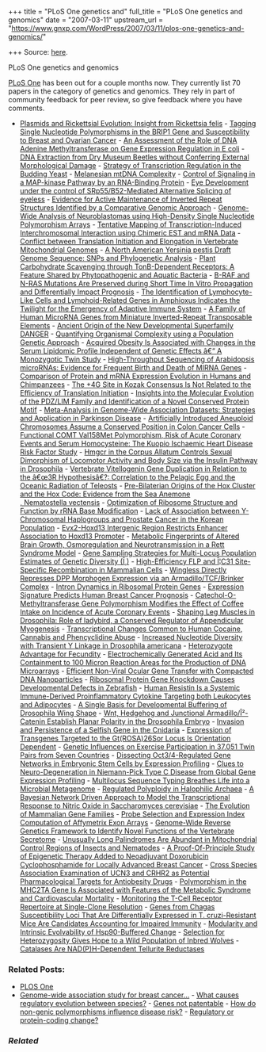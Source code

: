 +++
title = "PLoS One genetics and"
full_title = "PLoS One genetics and genomics"
date = "2007-03-11"
upstream_url = "https://www.gnxp.com/WordPress/2007/03/11/plos-one-genetics-and-genomics/"

+++
Source: [here](https://www.gnxp.com/WordPress/2007/03/11/plos-one-genetics-and-genomics/).

PLoS One genetics and genomics

[PLoS One](http://www.plosone.org/home.action) has been out for a couple months now. They currently list 70 papers in the category of genetics and genomics. They rely in part of community feedback for peer review, so give feedback where you have comments.

- [Plasmids and Rickettsial Evolution: Insight from Rickettsia
  felis](http://www.plosone.org/article/fetchArticle.action?articleURI=info%3Adoi%2F10.1371%2Fjournal.pone.0000266 "Read Open Access Article") - [Tagging Single Nucleotide Polymorphisms in the BRIP1 Gene and
  Susceptibility to Breast and Ovarian
  Cancer](http://www.plosone.org/article/fetchArticle.action?articleURI=info%3Adoi%2F10.1371%2Fjournal.pone.0000268 "Read Open Access Article") - [An Assessment of the Role of DNA Adenine Methyltransferase on Gene
  Expression Regulation in E
  coli](http://www.plosone.org/article/fetchArticle.action?articleURI=info%3Adoi%2F10.1371%2Fjournal.pone.0000273 "Read Open Access Article") - [DNA Extraction from Dry Museum Beetles without Conferring External
  Morphological
  Damage](http://www.plosone.org/article/fetchArticle.action?articleURI=info%3Adoi%2F10.1371%2Fjournal.pone.0000272 "Read Open Access Article") - [Strategy of Transcription Regulation in the Budding
  Yeast](http://www.plosone.org/article/fetchArticle.action?articleURI=info%3Adoi%2F10.1371%2Fjournal.pone.0000250 "Read Open Access Article") - [Melanesian mtDNA
  Complexity](http://www.plosone.org/article/fetchArticle.action?articleURI=info%3Adoi%2F10.1371%2Fjournal.pone.0000248 "Read Open Access Article") - [Control of Signaling in a MAP-kinase Pathway by an RNA-Binding
  Protein](http://www.plosone.org/article/fetchArticle.action?articleURI=info%3Adoi%2F10.1371%2Fjournal.pone.0000249 "Read Open Access Article") - [Eye Development under the control of SRp55/B52-Mediated Alternative
  Splicing of
  eyeless](http://www.plosone.org/article/fetchArticle.action?articleURI=info%3Adoi%2F10.1371%2Fjournal.pone.0000253 "Read Open Access Article") - [Evidence for Active Maintenance of Inverted Repeat Structures
  Identified by a Comparative Genomic
  Approach](http://www.plosone.org/article/fetchArticle.action?articleURI=info%3Adoi%2F10.1371%2Fjournal.pone.0000262 "Read Open Access Article") - [Genome-Wide Analysis of Neuroblastomas using High-Density Single
  Nucleotide Polymorphism
  Arrays](http://www.plosone.org/article/fetchArticle.action?articleURI=info%3Adoi%2F10.1371%2Fjournal.pone.0000255 "Read Open Access Article") - [Tentative Mapping of Transcription-Induced Interchromosomal
  Interaction using Chimeric EST and mRNA
  Data](http://www.plosone.org/article/fetchArticle.action?articleURI=info%3Adoi%2F10.1371%2Fjournal.pone.0000254 "Read Open Access Article") - [Conflict between Translation Initiation and Elongation in Vertebrate
  Mitochondrial
  Genomes](http://www.plosone.org/article/fetchArticle.action?articleURI=info%3Adoi%2F10.1371%2Fjournal.pone.0000227 "Read Open Access Article") - [A North American Yersinia pestis Draft Genome Sequence: SNPs and
  Phylogenetic
  Analysis](http://www.plosone.org/article/fetchArticle.action?articleURI=info%3Adoi%2F10.1371%2Fjournal.pone.0000220 "Read Open Access Article") - [Plant Carbohydrate Scavenging through TonB-Dependent Receptors: A
  Feature Shared by Phytopathogenic and Aquatic
  Bacteria](http://www.plosone.org/article/fetchArticle.action?articleURI=info%3Adoi%2F10.1371%2Fjournal.pone.0000224 "Read Open Access Article") - [B-RAF and N-RAS Mutations Are Preserved during Short Time In Vitro
  Propagation and Differentially Impact
  Prognosis](http://www.plosone.org/article/fetchArticle.action?articleURI=info%3Adoi%2F10.1371%2Fjournal.pone.0000236 "Read Open Access Article") - [The Identification of Lymphocyte-Like Cells and Lymphoid-Related
  Genes in Amphioxus Indicates the Twilight for the Emergency of
  Adaptive Immune
  System](http://www.plosone.org/article/fetchArticle.action?articleURI=info%3Adoi%2F10.1371%2Fjournal.pone.0000206 "Read Open Access Article") - [A Family of Human MicroRNA Genes from Miniature Inverted-Repeat
  Transposable
  Elements](http://www.plosone.org/article/fetchArticle.action?articleURI=info%3Adoi%2F10.1371%2Fjournal.pone.0000203 "Read Open Access Article") - [Ancient Origin of the New Developmental Superfamily
  DANGER](http://www.plosone.org/article/fetchArticle.action?articleURI=info%3Adoi%2F10.1371%2Fjournal.pone.0000204 "Read Open Access Article") - [Quantifying Organismal Complexity using a Population Genetic
  Approach](http://www.plosone.org/article/fetchArticle.action?articleURI=info%3Adoi%2F10.1371%2Fjournal.pone.0000217 "Read Open Access Article") - [Acquired Obesity Is Associated with Changes in the Serum Lipidomic
  Profile Independent of Genetic Effects â€“ A Monozygotic Twin
  Study](http://www.plosone.org/article/fetchArticle.action?articleURI=info%3Adoi%2F10.1371%2Fjournal.pone.0000218 "Read Open Access Article") - [High-Throughput Sequencing of Arabidopsis microRNAs: Evidence for
  Frequent Birth and Death of MIRNA
  Genes](http://www.plosone.org/article/fetchArticle.action?articleURI=info%3Adoi%2F10.1371%2Fjournal.pone.0000219 "Read Open Access Article") - [Comparison of Protein and mRNA Expression Evolution in Humans and
  Chimpanzees](http://www.plosone.org/article/fetchArticle.action?articleURI=info%3Adoi%2F10.1371%2Fjournal.pone.0000216 "Read Open Access Article") - [The +4G Site in Kozak Consensus Is Not Related to the Efficiency of
  Translation
  Initiation](http://www.plosone.org/article/fetchArticle.action?articleURI=info%3Adoi%2F10.1371%2Fjournal.pone.0000188 "Read Open Access Article") - [Insights into the Molecular Evolution of the PDZ/LIM Family and
  Identification of a Novel Conserved Protein
  Motif](http://www.plosone.org/article/fetchArticle.action?articleURI=info%3Adoi%2F10.1371%2Fjournal.pone.0000189 "Read Open Access Article") - [Meta-Analysis in Genome-Wide Association Datasets: Strategies and
  Application in Parkinson
  Disease](http://www.plosone.org/article/fetchArticle.action?articleURI=info%3Adoi%2F10.1371%2Fjournal.pone.0000196 "Read Open Access Article") - [Artificially Introduced Aneuploid Chromosomes Assume a Conserved
  Position in Colon Cancer
  Cells](http://www.plosone.org/article/fetchArticle.action?articleURI=info%3Adoi%2F10.1371%2Fjournal.pone.0000199 "Read Open Access Article") - [Functional COMT Val158Met Polymorphism, Risk of Acute Coronary Events
  and Serum Homocysteine: The Kuopio Ischaemic Heart Disease Risk Factor
  Study](http://www.plosone.org/article/fetchArticle.action?articleURI=info%3Adoi%2F10.1371%2Fjournal.pone.0000181 "Read Open Access Article") - [Hmgcr in the Corpus Allatum Controls Sexual Dimorphism of Locomotor
  Activity and Body Size via the Insulin Pathway in
  Drosophila](http://www.plosone.org/article/fetchArticle.action?articleURI=info%3Adoi%2F10.1371%2Fjournal.pone.0000187 "Read Open Access Article") - [Vertebrate Vitellogenin Gene Duplication in Relation to the â€œ3R
  Hypothesisâ€?: Correlation to the Pelagic Egg and the Oceanic
  Radiation of
  Teleosts](http://www.plosone.org/article/fetchArticle.action?articleURI=info%3Adoi%2F10.1371%2Fjournal.pone.0000169 "Read Open Access Article") - [Pre-Bilaterian Origins of the Hox Cluster and the Hox Code: Evidence
  from the Sea Anemone  
  , Nematostella
  vectensis](http://www.plosone.org/article/fetchArticle.action?articleURI=info%3Adoi%2F10.1371%2Fjournal.pone.0000153 "Read Open Access Article") - [Optimization of Ribosome Structure and Function by rRNA Base
  Modification](http://www.plosone.org/article/fetchArticle.action?articleURI=info%3Adoi%2F10.1371%2Fjournal.pone.0000174 "Read Open Access Article") - [Lack of Association between Y-Chromosomal Haplogroups and Prostate
  Cancer in the Korean
  Population](http://www.plosone.org/article/fetchArticle.action?articleURI=info%3Adoi%2F10.1371%2Fjournal.pone.0000172 "Read Open Access Article") - [Evx2-Hoxd13 Intergenic Region Restricts Enhancer Association to
  Hoxd13
  Promoter](http://www.plosone.org/article/fetchArticle.action?articleURI=info%3Adoi%2F10.1371%2Fjournal.pone.0000175 "Read Open Access Article") - [Metabolic Fingerprints of Altered Brain Growth, Osmoregulation and
  Neurotransmission in a Rett Syndrome
  Model](http://www.plosone.org/article/fetchArticle.action?articleURI=info%3Adoi%2F10.1371%2Fjournal.pone.0000157 "Read Open Access Article") - [Gene Sampling Strategies for Multi-Locus Population Estimates of
  Genetic Diversity
  (Î¸)](http://www.plosone.org/article/fetchArticle.action?articleURI=info%3Adoi%2F10.1371%2Fjournal.pone.0000160 "Read Open Access Article") - [High-Efficiency FLP and Î¦C31 Site-Specific Recombination in
  Mammalian
  Cells](http://www.plosone.org/article/fetchArticle.action?articleURI=info%3Adoi%2F10.1371%2Fjournal.pone.0000162 "Read Open Access Article") - [Wingless Directly Represses DPP Morphogen Expression via an
  Armadillo/TCF/Brinker
  Complex](http://www.plosone.org/article/fetchArticle.action?articleURI=info%3Adoi%2F10.1371%2Fjournal.pone.0000142 "Read Open Access Article") - [Intron Dynamics in Ribosomal Protein
  Genes](http://www.plosone.org/article/fetchArticle.action?articleURI=info%3Adoi%2F10.1371%2Fjournal.pone.0000141 "Read Open Access Article") - [Expression Signature Predicts Human Breast Cancer
  Prognosis](http://www.plosone.org/article/fetchArticle.action?articleURI=info%3Adoi%2F10.1371%2Fjournal.pone.0000145 "Read Open Access Article") - [Catechol-O-Methyltransferase Gene Polymorphism Modifies the Effect of
  Coffee Intake on Incidence of Acute Coronary
  Events](http://www.plosone.org/article/fetchArticle.action?articleURI=info%3Adoi%2F10.1371%2Fjournal.pone.0000117 "Read Open Access Article") - [Shaping Leg Muscles in Drosophila: Role of ladybird, a Conserved
  Regulator of Appendicular
  Myogenesis](http://www.plosone.org/article/fetchArticle.action?articleURI=info%3Adoi%2F10.1371%2Fjournal.pone.0000122 "Read Open Access Article") - [Transcriptional Changes Common to Human Cocaine, Cannabis and
  Phencyclidine
  Abuse](http://www.plosone.org/article/fetchArticle.action?articleURI=info%3Adoi%2F10.1371%2Fjournal.pone.0000114 "Read Open Access Article") - [Increased Nucleotide Diversity with Transient Y Linkage in Drosophila
  americana](http://www.plosone.org/article/fetchArticle.action?articleURI=info%3Adoi%2F10.1371%2Fjournal.pone.0000112 "Read Open Access Article") - [Heterozygote Advantage for
  Fecundity](http://www.plosone.org/article/fetchArticle.action?articleURI=info%3Adoi%2F10.1371%2Fjournal.pone.0000125 "Read Open Access Article") - [Electrochemically Generated Acid and Its Containment to 100 Micron
  Reaction Areas for the Production of DNA
  Microarrays](http://www.plosone.org/article/fetchArticle.action?articleURI=info%3Adoi%2F10.1371%2Fjournal.pone.0000034 "Read Open Access Article") - [Efficient Non-Viral Ocular Gene Transfer with Compacted DNA
  Nanoparticles](http://www.plosone.org/article/fetchArticle.action?articleURI=info%3Adoi%2F10.1371%2Fjournal.pone.0000038 "Read Open Access Article") - [Ribosomal Protein Gene Knockdown Causes Developmental Defects in
  Zebrafish](http://www.plosone.org/article/fetchArticle.action?articleURI=info%3Adoi%2F10.1371%2Fjournal.pone.0000037 "Read Open Access Article") - [Human Resistin Is a Systemic Immune-Derived Proinflammatory Cytokine
  Targeting both Leukocytes and
  Adipocytes](http://www.plosone.org/article/fetchArticle.action?articleURI=info%3Adoi%2F10.1371%2Fjournal.pone.0000031 "Read Open Access Article") - [A Single Basis for Developmental Buffering of Drosophila Wing
  Shape](http://www.plosone.org/article/fetchArticle.action?articleURI=info%3Adoi%2F10.1371%2Fjournal.pone.0000007 "Read Open Access Article") - [Wnt, Hedgehog and Junctional Armadillo/Î²-Catenin Establish Planar
  Polarity in the Drosophila
  Embryo](http://www.plosone.org/article/fetchArticle.action?articleURI=info%3Adoi%2F10.1371%2Fjournal.pone.0000009 "Read Open Access Article") - [Invasion and Persistence of a Selfish Gene in the
  Cnidaria](http://www.plosone.org/article/fetchArticle.action?articleURI=info%3Adoi%2F10.1371%2Fjournal.pone.0000003 "Read Open Access Article") - [Expression of Transgenes Targeted to the Gt(ROSA)26Sor Locus Is
  Orientation
  Dependent](http://www.plosone.org/article/fetchArticle.action?articleURI=info%3Adoi%2F10.1371%2Fjournal.pone.0000004 "Read Open Access Article") - [Genetic Influences on Exercise Participation in 37.051 Twin Pairs
  from Seven
  Countries](http://www.plosone.org/article/fetchArticle.action?articleURI=info%3Adoi%2F10.1371%2Fjournal.pone.0000022 "Read Open Access Article") - [Dissecting Oct3/4-Regulated Gene Networks in Embryonic Stem Cells by
  Expression
  Profiling](http://www.plosone.org/article/fetchArticle.action?articleURI=info%3Adoi%2F10.1371%2Fjournal.pone.0000026 "Read Open Access Article") - [Clues to Neuro-Degeneration in Niemann-Pick Type C Disease from
  Global Gene Expression
  Profiling](http://www.plosone.org/article/fetchArticle.action?articleURI=info%3Adoi%2F10.1371%2Fjournal.pone.0000019 "Read Open Access Article") - [Multilocus Sequence Typing Breathes Life into a Microbial
  Metagenome](http://www.plosone.org/article/fetchArticle.action?articleURI=info%3Adoi%2F10.1371%2Fjournal.pone.0000017 "Read Open Access Article") - [Regulated Polyploidy in Halophilic
  Archaea](http://www.plosone.org/article/fetchArticle.action?articleURI=info%3Adoi%2F10.1371%2Fjournal.pone.0000092 "Read Open Access Article") - [A Bayesian Network Driven Approach to Model the Transcriptional
  Response to Nitric Oxide in Saccharomyces
  cerevisiae](http://www.plosone.org/article/fetchArticle.action?articleURI=info%3Adoi%2F10.1371%2Fjournal.pone.0000094 "Read Open Access Article") - [The Evolution of Mammalian Gene
  Families](http://www.plosone.org/article/fetchArticle.action?articleURI=info%3Adoi%2F10.1371%2Fjournal.pone.0000085 "Read Open Access Article") - [Probe Selection and Expression Index Computation of Affymetrix Exon
  Arrays](http://www.plosone.org/article/fetchArticle.action?articleURI=info%3Adoi%2F10.1371%2Fjournal.pone.0000088 "Read Open Access Article") - [Genome-Wide Reverse Genetics Framework to Identify Novel Functions of
  the Vertebrate
  Secretome](http://www.plosone.org/article/fetchArticle.action?articleURI=info%3Adoi%2F10.1371%2Fjournal.pone.0000104 "Read Open Access Article") - [Unusually Long Palindromes Are Abundant in Mitochondrial Control
  Regions of Insects and
  Nematodes](http://www.plosone.org/article/fetchArticle.action?articleURI=info%3Adoi%2F10.1371%2Fjournal.pone.0000110 "Read Open Access Article") - [A Proof-Of-Principle Study of Epigenetic Therapy Added to Neoadjuvant
  Doxorubicin Cyclophosphamide for Locally Advanced Breast
  Cancer](http://www.plosone.org/article/fetchArticle.action?articleURI=info%3Adoi%2F10.1371%2Fjournal.pone.0000098 "Rea d Open Access Article") - [Cross Species Association Examination of UCN3 and CRHR2 as Potential
  Pharmacological Targets for Antiobesity
  Drugs](http://www.plosone.org/article/fetchArticle.action?articleURI=info%3Adoi%2F10.1371%2Fjournal.pone.0000080 "Read Open Access Article") - [Polymorphism in the MHC2TA Gene Is Associated with Features of the
  Metabolic Syndrome and Cardiovascular
  Mortality](http://www.plosone.org/article/fetchArticle.action?articleURI=info%3Adoi%2F10.1371%2Fjournal.pone.0000064 "Read Open Access Article") - [Monitoring the T-Cell Receptor Repertoire at Single-Clone
  Resolution](http://www.plosone.org/article/fetchArticle.action?articleURI=info%3Adoi%2F10.1371%2Fjournal.pone.0000055 "Read Open Access Article") - [Genes from Chagas Susceptibility Loci That Are Differentially
  Expressed in T. cruzi-Resistant Mice Are Candidates Accounting for
  Impaired
  Immunity](http://www.plosone.org/article/fetchArticle.action?articleURI=info%3Adoi%2F10.1371%2Fjournal.pone.0000057 "Read Open Access Article") - [Modularity and Intrinsic Evolvability of Hsp90-Buffered
  Change](http://www.plosone.org/article/fetchArticle.action?articleURI=info%3Adoi%2F10.1371%2Fjournal.pone.0000076 "Read Open Access Article") - [Selection for Heterozygosity Gives Hope to a Wild Population of
  Inbred
  Wolves](http://www.plosone.org/article/fetchArticle.action?articleURI=info%3Adoi%2F10.1371%2Fjournal.pone.0000072 "Read Open Access Article") - [Catalases Are NAD(P)H-Dependent Tellurite
  Reductases](http://www.plosone.org/article/fetchArticle.action?articleURI=info%3Adoi%2F10.1371%2Fjournal.pone.0000070 "Read Open Access Article")

### Related Posts:

- [PLOS One](https://www.gnxp.com/WordPress/2007/03/15/plos-one/)
- [Genome-wide association study for breast
  cancer…](https://www.gnxp.com/WordPress/2007/06/28/genome-wide-association-study-for-breast-cancer-susceptibility/) - [What causes regulatory evolution between
  species?](https://www.gnxp.com/WordPress/2008/09/20/what-causes-regulatory-evolution-between-species/) - [Genes not
  patentable](https://www.gnxp.com/WordPress/2013/06/13/genes-not-patentable/) - [How do non-genic polymorphisms influence disease
  risk?](https://www.gnxp.com/WordPress/2010/04/25/how-do-non-genic-polymorphisms-influence-disease-risk/) - [Regulatory or protein-coding
  change?](https://www.gnxp.com/WordPress/2006/10/23/regulatory-or-protein-coding-change/)

### *Related*

[](https://www.addtoany.com/add_to/facebook?linkurl=https%3A%2F%2Fwww.gnxp.com%2FWordPress%2F2007%2F03%2F11%2Fplos-one-genetics-and-genomics%2F&linkname=PLoS%20One%20genetics%20and%20genomics "Facebook")[](https://www.addtoany.com/add_to/twitter?linkurl=https%3A%2F%2Fwww.gnxp.com%2FWordPress%2F2007%2F03%2F11%2Fplos-one-genetics-and-genomics%2F&linkname=PLoS%20One%20genetics%20and%20genomics "Twitter")[](https://www.addtoany.com/add_to/email?linkurl=https%3A%2F%2Fwww.gnxp.com%2FWordPress%2F2007%2F03%2F11%2Fplos-one-genetics-and-genomics%2F&linkname=PLoS%20One%20genetics%20and%20genomics "Email")[](https://www.addtoany.com/share)
